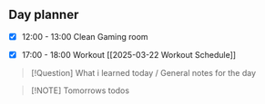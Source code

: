 ## Day planner

- [x] 12:00 - 13:00 Clean Gaming room
- [x] 17:00 - 18:00 Workout [[2025-03-22 Workout Schedule]]


> [!Question] What i learned today / General notes for the day

> [!NOTE] Tomorrows todos
